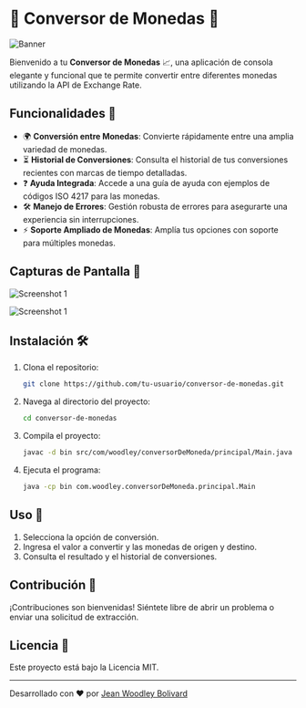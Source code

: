 # 🌟 Conversor de Monedas 🌟

![Banner](https://github.com/user-attachments/assets/8afc010a-6e67-44ed-af04-d82a27d23970)


Bienvenido a tu **Conversor de Monedas** 📈, una aplicación de consola elegante y funcional que te permite convertir entre diferentes monedas utilizando la API de Exchange Rate.

## Funcionalidades 🚀

- 🌍 **Conversión entre Monedas**: Convierte rápidamente entre una amplia variedad de monedas.
- ⏳ **Historial de Conversiones**: Consulta el historial de tus conversiones recientes con marcas de tiempo detalladas.
- ❓ **Ayuda Integrada**: Accede a una guía de ayuda con ejemplos de códigos ISO 4217 para las monedas.
- 🛠️ **Manejo de Errores**: Gestión robusta de errores para asegurarte una experiencia sin interrupciones.
- ⚡ **Soporte Ampliado de Monedas**: Amplía tus opciones con soporte para múltiples monedas.

## Capturas de Pantalla 📸

![Screenshot 1](https://github.com/user-attachments/assets/db145571-4720-4e8b-b9d0-fb942c60ff30)

![Screenshot 1](https://github.com/user-attachments/assets/48002886-bb19-4b96-9f94-88c946935062)

## Instalación 🛠️

1. Clona el repositorio:
    ```bash
    git clone https://github.com/tu-usuario/conversor-de-monedas.git
    ```
2. Navega al directorio del proyecto:
    ```bash
    cd conversor-de-monedas
    ```
3. Compila el proyecto:
    ```bash
    javac -d bin src/com/woodley/conversorDeMoneda/principal/Main.java
    ```
4. Ejecuta el programa:
    ```bash
    java -cp bin com.woodley.conversorDeMoneda.principal.Main
    ```

## Uso 📘

1. Selecciona la opción de conversión.
2. Ingresa el valor a convertir y las monedas de origen y destino.
3. Consulta el resultado y el historial de conversiones.

## Contribución 🤝

¡Contribuciones son bienvenidas! Siéntete libre de abrir un problema o enviar una solicitud de extracción.

## Licencia 📄

Este proyecto está bajo la Licencia MIT.

---

Desarrollado con ❤️ por [Jean Woodley Bolivard](https://github.com/jwoodleybolivard)
